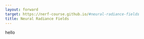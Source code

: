 ```yaml
---
layout: forward
target: https://nerf-course.github.io/#neural-radiance-fields
title: Neural Radiance Fields
---
```

hello
